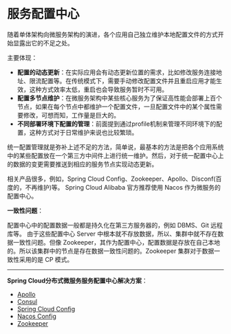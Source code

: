 # 服务配置中心

随着单体架构向微服务架构的演进，各个应用自己独立维护本地配置文件的方式开始显露出它的不足之处。

主要体现：

- **配置的动态更新**：在实际应用会有动态更新位置的需求，比如修改服务连接地址、限流配置等。在传统模式下，需要手动修改配置文件并且重启应用才能生效，这种方式效率太低，重启也会导致服务暂时不可用。
- **配置多节点维护**：在微服务架构中某些核心服务为了保证高性能会部署上百个节点，如果在每个节点中都维护一个配置文件，一旦配置文件中的某个属性需要修改，可想而知，工作量是巨大的。
- **不同部署环境下配置的管理**：前面提到通过profile机制来管理不同环境下的配置，这种方式对于日常维护来说也比较繁琐。

统一配置管理就是弥补上述不足的方法，简单说，最基本的方法是把各个应用系统中的某些配置放在一个第三方中间件上进行统一维护。然后，对于统一配置中心上的数据的变更需要推送到相应的服务节点实现动态更新。

相关产品很多，例如，Spring Cloud Config、Zookeeper、Apollo、Disconf(百度的，不再维护)等。 Spring Cloud Alibaba 官方推荐使用 Nacos 作为微服务的配置中心。

**一致性问题**：

配置中心中的配置数据一般都是持久化在第三方服务器的，例如 DBMS、Git 远程库等。 由于这些配置中心 Server 中根本就不存放数据，所以、集群中就不存在数据一致性问题。但像 Zookeeper，其作为配置中心，配置数据是存放在自己本地的。所以该集群中的节点是存在数据一致性问题的。Zookeeper 集群对于数据一致性采用的是 CP 模式。 

****

**Spring Cloud分布式微服务服务配置中心解决方案**：

- [Apollo](../../Apollo/README.md)
- [Consul](../../SpringCloud/Consul/Config/README.md)
- [Spring Cloud Config](../../SpringCloud/Config/README.md)
- [Nacos Config](../../SpringCloudAlibaba/Nacos/Config/README.md)
- [Zookeeper](../../Zookeeper/Config/README.md)

